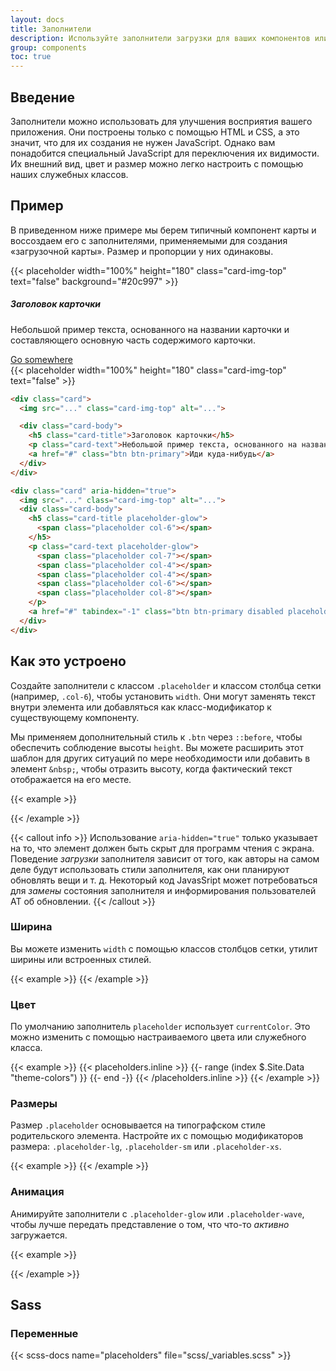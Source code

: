 ```yaml
---
layout: docs
title: Заполнители
description: Используйте заполнители загрузки для ваших компонентов или страниц, чтобы указать, что что-то все еще загружается.
group: components
toc: true
---
```


## Введение

Заполнители можно использовать для улучшения восприятия вашего приложения. Они построены только с помощью HTML и CSS, а это значит, что для их создания не нужен JavaScript. Однако вам понадобится специальный JavaScript для переключения их видимости. Их внешний вид, цвет и размер можно легко настроить с помощью наших служебных классов.

## Пример

В приведенном ниже примере мы берем типичный компонент карты и воссоздаем его с заполнителями, применяемыми для создания «загрузочной карты». Размер и пропорции у них одинаковы.

<div class="bd-example bd-example-placeholder-cards d-flex justify-content-around">
<div class="card">
  {{< placeholder width="100%" height="180" class="card-img-top" text="false" background="#20c997" >}}
  <div class="card-body">
    <h5 class="card-title">Заголовок карточки</h5>
    <p class="card-text">Небольшой пример текста, основанного на названии карточки и составляющего основную часть содержимого карточки.</p>
    <a href="#" class="btn btn-primary">Go somewhere</a>
  </div>
</div>

<div class="card" aria-hidden="true">
  {{< placeholder width="100%" height="180" class="card-img-top" text="false" >}}
  <div class="card-body">
    <div class="h5 card-title placeholder-glow">
      <span class="placeholder col-6"></span>
    </div>
    <p class="card-text placeholder-glow">
      <span class="placeholder col-7"></span>
      <span class="placeholder col-4"></span>
      <span class="placeholder col-4"></span>
      <span class="placeholder col-6"></span>
      <span class="placeholder col-8"></span>
    </p>
    <a href="#" tabindex="-1" class="btn btn-primary disabled placeholder col-6"></a>
  </div>
</div>
</div>

```html
<div class="card">
  <img src="..." class="card-img-top" alt="...">

  <div class="card-body">
    <h5 class="card-title">Заголовок карточки</h5>
    <p class="card-text">Небольшой пример текста, основанного на названии карточки и составляющего основную часть содержимого карточки.</p>
    <a href="#" class="btn btn-primary">Иди куда-нибудь</a>
  </div>
</div>

<div class="card" aria-hidden="true">
  <img src="..." class="card-img-top" alt="...">
  <div class="card-body">
    <h5 class="card-title placeholder-glow">
      <span class="placeholder col-6"></span>
    </h5>
    <p class="card-text placeholder-glow">
      <span class="placeholder col-7"></span>
      <span class="placeholder col-4"></span>
      <span class="placeholder col-4"></span>
      <span class="placeholder col-6"></span>
      <span class="placeholder col-8"></span>
    </p>
    <a href="#" tabindex="-1" class="btn btn-primary disabled placeholder col-6"></a>
  </div>
</div>
```

## Как это устроено

Создайте заполнители с классом `.placeholder` и классом столбца сетки (например, `.col-6`), чтобы установить `width`. Они могут заменять текст внутри элемента или добавляться как класс-модификатор к существующему компоненту.

Мы применяем дополнительный стиль к `.btn` через `::before`, чтобы обеспечить соблюдение высоты `height`. Вы можете расширить этот шаблон для других ситуаций по мере необходимости или добавить в элемент `&nbsp;`, чтобы отразить высоту, когда фактический текст отображается на его месте.

{{< example >}}
<p aria-hidden="true">
  <span class="placeholder col-6"></span>
</p>

<a href="#" tabindex="-1" class="btn btn-primary disabled placeholder col-4" aria-hidden="true"></a>
{{< /example >}}

{{< callout info >}}
Использование `aria-hidden="true"` только указывает на то, что элемент должен быть скрыт для программ чтения с экрана. Поведение *загрузки* заполнителя зависит от того, как авторы на самом деле будут использовать стили заполнителя, как они планируют обновлять вещи и т. д. Некоторый код JavasSript может потребоваться для *замены* состояния заполнителя и информирования пользователей AT об обновлении.
{{< /callout >}}

### Ширина

Вы можете изменить `width` с помощью классов столбцов сетки, утилит ширины или встроенных стилей.

{{< example >}}
<span class="placeholder col-6"></span>
<span class="placeholder w-75"></span>
<span class="placeholder" style="width: 25%;"></span>
{{< /example >}}

### Цвет

По умолчанию заполнитель `placeholder` использует `currentColor`. Это можно изменить с помощью настраиваемого цвета или служебного класса.

{{< example >}}
<span class="placeholder col-12"></span>
{{< placeholders.inline >}}
{{- range (index $.Site.Data "theme-colors") }}
<span class="placeholder col-12 bg-{{ .name }}"></span>
{{- end -}}
{{< /placeholders.inline >}}
{{< /example >}}

### Размеры

Размер `.placeholder` основывается на типографском стиле родительского элемента. Настройте их с помощью модификаторов размера: `.placeholder-lg`, `.placeholder-sm` или `.placeholder-xs`.

{{< example >}}
<span class="placeholder col-12 placeholder-lg"></span>
<span class="placeholder col-12"></span>
<span class="placeholder col-12 placeholder-sm"></span>
<span class="placeholder col-12 placeholder-xs"></span>
{{< /example >}}

### Анимация

Анимируйте заполнители с `.placeholder-glow` или `.placeholder-wave`, чтобы лучше передать представление о том, что что-то _активно_ загружается.

{{< example >}}
<p class="placeholder-glow">
  <span class="placeholder col-12"></span>
</p>

<p class="placeholder-wave">
  <span class="placeholder col-12"></span>
</p>
{{< /example >}}

## Sass

### Переменные

{{< scss-docs name="placeholders" file="scss/_variables.scss" >}}
